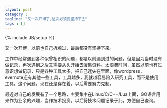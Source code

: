 ```yaml
---
layout: post
category : 
tagline: "又一次开博了,这次必须要坚持下去"
tags : []
---
```

{% include JB/setup %}


又一次开博，以前也自己折腾过，最后都没有坚持下来。


工作中经常遇到各种似曾相识的问题，都是以前遇到过的问题，但是因为当时没有做记录，再次遇到之后又需要从头开始去搜集资料。太浪费时间，虽然以前也有过意识想做记录，只是各种工具太多，把自己迷失在里面，像wordpress，evernote还有其他一些工具，工具越多，我就越容易陷入研究工具，而不是使用工具。这个问题，现在还是存在着，以后需要努力克制。


最近对自己的发展有了一个思路，主要集中在Linux/C/C++/Lua上面，GO语言用来作为业余的兴趣，当作技术投资。以后将技术问题记录于此，方便自己查询。

